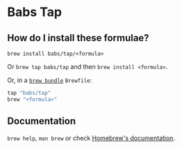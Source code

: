 # Babs Tap

## How do I install these formulae?

`brew install babs/tap/<formula>`

Or `brew tap babs/tap` and then `brew install <formula>`.

Or, in a [`brew bundle`](https://github.com/Homebrew/homebrew-bundle) `Brewfile`:

```ruby
tap "babs/tap"
brew "<formula>"
```

## Documentation

`brew help`, `man brew` or check [Homebrew's documentation](https://docs.brew.sh).
